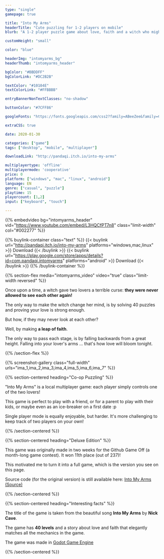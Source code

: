 ```yaml
---
type: "single"
gamepage: true

title: "Into My Arms"
headerTitle: "Cute puzzling for 1-2 players on mobile"
blurb: "A 1-2 player puzzle game about love, faith and a witch who might be the hero of the story."

customHeight: "small"

color: "blue"

headerImg: "intomyarms_bg"
headerThumb: "intomyarms_header"

bgColor: "#BBDDFF"
bgColorLink: "#DC2B2B"

textColor: "#10104E"
textColorLink: "#FFBBBB"

entryBannerNonTextClasses: "no-shadow"

buttonColor: "#7CFF86"

googleFonts: "https://fonts.googleapis.com/css2?family=ABeeZee&family=Caveat&display=swap"

extraCSS: true

date: 2020-01-30

categories: ["game"]
tags: ["desktop", "mobile", "multiplayer"]

downloadLink: "http://pandaqi.itch.io/into-my-arms"

multiplayertype: 'offline'
multiplayermode: 'cooperative'
price: 0
platform: ["windows", "mac", "linux", "android"]
language: EN
genre: ["casual", "puzzle"]
playtime: 15
playercount: [1,2]
input: ["keyboard", "touch"]

---
```


{{% embedvideo bg="intomyarms_header" vid="https://www.youtube.com/embed/L3HQCfPT7n8" class="limit-width" col="#002277" %}}

{{% buylink-container class="text" %}}
	{{< buylink url="http://pandaqi.itch.io/into-my-arms" platforms="windows,mac,linux" >}} 
		Download
	{{< /buylink >}}
	{{< buylink url="https://play.google.com/store/apps/details?id=com.pandaqi.intomyarms" platforms="android" >}} 
		Download
	{{< /buylink >}}
{{% /buylink-container %}}

{{% section-flex media="intomyarms_video" video="true" class="limit-width reversed" %}}

Once upon a time, a witch gave two lovers a terrible curse: **they were never allowed to see each other again!**

The only way to make the witch change her mind, is by solving 40 puzzles and proving your love is strong enough.

But how, if they may never look at each other?

Well, by making **a leap of faith**.

The only way to pass each stage, is by falling backwards from a great height. Falling into your lover's arms ... that's how love will bloom tonight.

{{% /section-flex %}}

{{% screenshot-gallery class="full-width" urls="ima_1,ima_2,ima_3,ima_4,ima_5,ima_6,ima_7" %}}

{{% section-centered heading="Co-op Puzzling" %}}

"Into My Arms" is a local multiplayer game: each player simply controls one of the two lovers!

This game is perfect to play with a friend, or for a parent to play with their kids, or maybe even as an ice-breaker on a first date :p

Single player mode is equally enjoyable, but harder. It's more challenging to keep track of two players on your own!

{{% /section-centered %}}

{{% section-centered heading="Deluxe Edition" %}}

This game was originally made in two weeks for the Github Game Off (a month-long game contest). It won 11th place (out of 237)!

This motivated me to turn it into a full game, which is the version you see on this page.

Source code (for the original version) is still available here: [Into My Arms (Source)](https://github.com/Pandaqi/Into-My-Arms)

{{% /section-centered %}}

{{% section-centered heading="Interesting facts" %}}

The title of the game is taken from the beautiful song **Into My Arms** by **Nick Cave**.

The game has **40 levels** and a story about love and faith that elegantly matches all the mechanics in the game.

The game was made in [Godot Game Engine](https://godotengine.org)

{{% /section-centered %}}